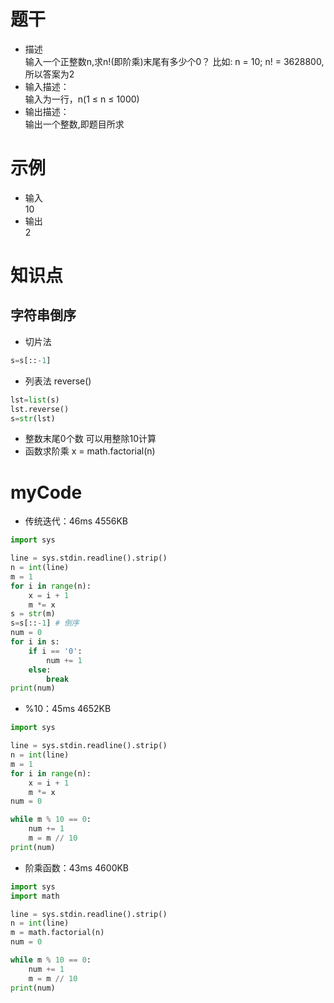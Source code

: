 # 题干
- 描述  
输入一个正整数n,求n!(即阶乘)末尾有多少个0？ 比如: n = 10; n! = 3628800,所以答案为2
- 输入描述：  
输入为一行，n(1 ≤ n ≤ 1000)
- 输出描述：  
输出一个整数,即题目所求

# 示例
- 输入  
10
- 输出  
2

# 知识点
## 字符串倒序
- 切片法
```python
s=s[::-1]
```
- 列表法 reverse()
```python
lst=list(s)
lst.reverse()
s=str(lst)
```
- 整数末尾0个数
可以用整除10计算
- 函数求阶乘
x = math.factorial(n)

# myCode
- 传统迭代：46ms  4556KB
```python
import sys

line = sys.stdin.readline().strip()
n = int(line)
m = 1
for i in range(n):
    x = i + 1
    m *= x
s = str(m)
s=s[::-1] # 倒序
num = 0
for i in s:
    if i == '0':
        num += 1
    else:
        break
print(num)
```
- %10：45ms	4652KB
```python
import sys

line = sys.stdin.readline().strip()
n = int(line)
m = 1
for i in range(n):
    x = i + 1
    m *= x
num = 0

while m % 10 == 0:
    num += 1
    m = m // 10
print(num)
```
- 阶乘函数：43ms	4600KB
```python
import sys
import math

line = sys.stdin.readline().strip()
n = int(line)
m = math.factorial(n)
num = 0

while m % 10 == 0:
    num += 1
    m = m // 10
print(num)
```
